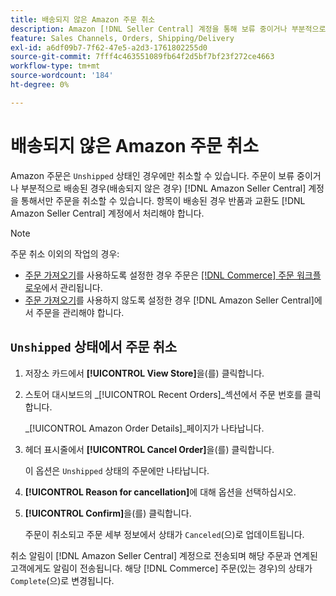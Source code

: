 ```yaml
---
title: 배송되지 않은 Amazon 주문 취소
description: Amazon [!DNL Seller Central] 계정을 통해 보류 중이거나 부분적으로 배송된(배송되지 않은) 주문을 취소합니다.
feature: Sales Channels, Orders, Shipping/Delivery
exl-id: a6df09b7-7f62-47e5-a2d3-1761802255d0
source-git-commit: 7fff4c463551089fb64f2d5bf7bf23f272ce4663
workflow-type: tm+mt
source-wordcount: '184'
ht-degree: 0%

---
```


# 배송되지 않은 Amazon 주문 취소

Amazon 주문은 `Unshipped` 상태인 경우에만 취소할 수 있습니다. 주문이 보류 중이거나 부분적으로 배송된 경우(배송되지 않은 경우) [!DNL Amazon Seller Central] 계정을 통해서만 주문을 취소할 수 있습니다. 항목이 배송된 경우 반품과 교환도 [!DNL Amazon Seller Central] 계정에서 처리해야 합니다.

>[!NOTE]
>
>주문 취소 이외의 작업의 경우:
>
>- [주문 가져오기](./order-settings.md)를 사용하도록 설정한 경우 주문은 [[!DNL Commerce] 주문 워크플로우](https://experienceleague.adobe.com/docs/commerce-admin/stores-sales/order-management/orders/orders.html)에서 관리됩니다.
>- [주문 가져오기](./order-settings.md)를 사용하지 않도록 설정한 경우 [!DNL Amazon Seller Central]에서 주문을 관리해야 합니다.

## `Unshipped` 상태에서 주문 취소

1. 저장소 카드에서 **[!UICONTROL View Store]**&#x200B;을(를) 클릭합니다.

1. 스토어 대시보드의 _[!UICONTROL Recent Orders]_섹션에서 주문 번호를 클릭합니다.

   _[!UICONTROL Amazon Order Details]_페이지가 나타납니다.

1. 헤더 표시줄에서 **[!UICONTROL Cancel Order]**&#x200B;을(를) 클릭합니다.

   이 옵션은 `Unshipped` 상태의 주문에만 나타납니다.

1. **[!UICONTROL Reason for cancellation]**&#x200B;에 대해 옵션을 선택하십시오.

1. **[!UICONTROL Confirm]**&#x200B;을(를) 클릭합니다.

   주문이 취소되고 주문 세부 정보에서 상태가 `Canceled`(으)로 업데이트됩니다.

취소 알림이 [!DNL Amazon Seller Central] 계정으로 전송되며 해당 주문과 연계된 고객에게도 알림이 전송됩니다. 해당 [!DNL Commerce] 주문(있는 경우)의 상태가 `Complete`(으)로 변경됩니다.
